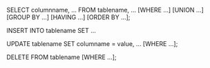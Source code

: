 
SELECT columnname, ...
FROM tablename, ...
[WHERE ...]
[UNION ...]
[GROUP BY ...]
[HAVING ...]
[ORDER BY ...];

INSERT INTO tablename SET ...

UPDATE tablename
SET columname = value, ...
[WHERE ...];

DELETE FROM tablename
[WHERE ...];


